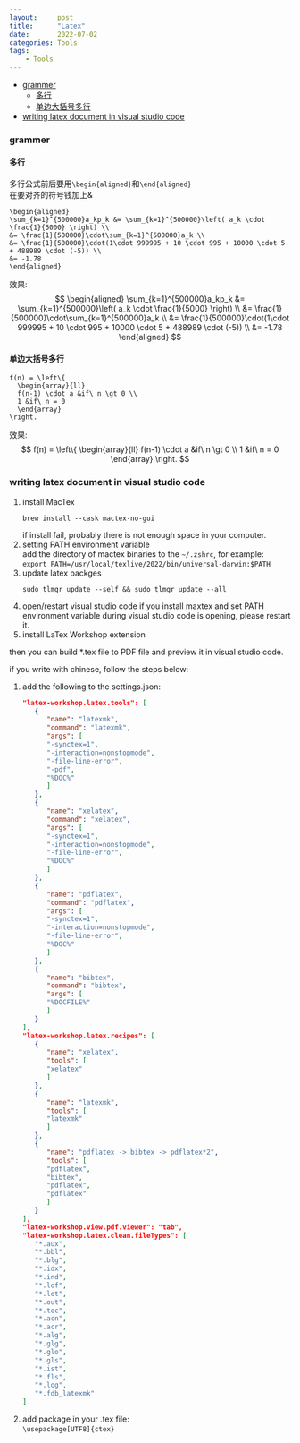 ```yaml
---
layout:     post
title:      "Latex"
date:       2022-07-02
categories: Tools
tags:
    - Tools
---
```


<!-- TOC -->

- [grammer](#grammer)
  - [多行](#多行)
  - [单边大括号多行](#单边大括号多行)
- [writing latex document in visual studio code](#writing-latex-document-in-visual-studio-code)

<!-- /TOC -->

<a id="markdown-grammer" name="grammer"></a>
### grammer

<a id="markdown-多行" name="多行"></a>
#### 多行

多行公式前后要用`\begin{aligned}`和`\end{aligned}`  
在要对齐的符号钱加上&
```
\begin{aligned}
\sum_{k=1}^{500000}a_kp_k &= \sum_{k=1}^{500000}\left( a_k \cdot \frac{1}{5000} \right) \\
&= \frac{1}{500000}\cdot\sum_{k=1}^{500000}a_k \\
&= \frac{1}{500000}\cdot(1\cdot 999995 + 10 \cdot 995 + 10000 \cdot 5 + 488989 \cdot (-5)) \\
&= -1.78
\end{aligned}
```
效果:  
$$
\begin{aligned}
\sum_{k=1}^{500000}a_kp_k &= \sum_{k=1}^{500000}\left( a_k \cdot \frac{1}{5000} \right) \\
&= \frac{1}{500000}\cdot\sum_{k=1}^{500000}a_k \\
&= \frac{1}{500000}\cdot(1\cdot 999995 + 10 \cdot 995 + 10000 \cdot 5 + 488989 \cdot (-5)) \\
&= -1.78
\end{aligned}
$$

<a id="markdown-单边大括号多行" name="单边大括号多行"></a>
#### 单边大括号多行

```
f(n) = \left\{
  \begin{array}{ll}
  f(n-1) \cdot a &if\ n \gt 0 \\
  1 &if\ n = 0
  \end{array}
\right.
```
效果:
$$
f(n) = \left\{
  \begin{array}{ll}
  f(n-1) \cdot a &if\ n \gt 0 \\
  1 &if\ n = 0
  \end{array}
\right.
$$

<a id="markdown-writing-latex-document-in-visual-studio-code" name="writing-latex-document-in-visual-studio-code"></a>
### writing latex document in visual studio code

1. install MacTex
   ```shell
   brew install --cask mactex-no-gui
   ```
   if install fail, probably there is not enough space in your computer.  
2. setting PATH environment variable  
   add the directory of mactex binaries to the `~/.zshrc`, for example:  
   `export PATH=/usr/local/texlive/2022/bin/universal-darwin:$PATH`
3. update latex packges
   ```shell
   sudo tlmgr update --self && sudo tlmgr update --all
   ```
4. open/restart visual studio code
    if you install maxtex and set PATH environment variable during visual studio code is opening, please restart it.  
5. install LaTex Workshop extension

then you can build *.tex file to PDF file and preview it in visual studio code.

if you write with chinese, follow the steps below:
1. add the following to the settings.json:
   ```json
   "latex-workshop.latex.tools": [
      {
         "name": "latexmk",
         "command": "latexmk",
         "args": [
         "-synctex=1",
         "-interaction=nonstopmode",
         "-file-line-error",
         "-pdf",
         "%DOC%"
         ]
      },
      {
         "name": "xelatex",
         "command": "xelatex",
         "args": [
         "-synctex=1",
         "-interaction=nonstopmode",
         "-file-line-error",
         "%DOC%"
         ]
      },
      {
         "name": "pdflatex",
         "command": "pdflatex",
         "args": [
         "-synctex=1",
         "-interaction=nonstopmode",
         "-file-line-error",
         "%DOC%"
         ]
      },
      {
         "name": "bibtex",
         "command": "bibtex",
         "args": [
         "%DOCFILE%"
         ]
      }
   ],
   "latex-workshop.latex.recipes": [
      {
         "name": "xelatex",
         "tools": [
         "xelatex"
         ]
      },
      {
         "name": "latexmk",
         "tools": [
         "latexmk"
         ]
      },
      {
         "name": "pdflatex -> bibtex -> pdflatex*2",
         "tools": [
         "pdflatex",
         "bibtex",
         "pdflatex",
         "pdflatex"
         ]
      }
   ],
   "latex-workshop.view.pdf.viewer": "tab",
   "latex-workshop.latex.clean.fileTypes": [
      "*.aux",
      "*.bbl",
      "*.blg",
      "*.idx",
      "*.ind",
      "*.lof",
      "*.lot",
      "*.out",
      "*.toc",
      "*.acn",
      "*.acr",
      "*.alg",
      "*.glg",
      "*.glo",
      "*.gls",
      "*.ist",
      "*.fls",
      "*.log",
      "*.fdb_latexmk"
   ]
   ```
2. add package in your .tex file:  
   `\usepackage[UTF8]{ctex}`   